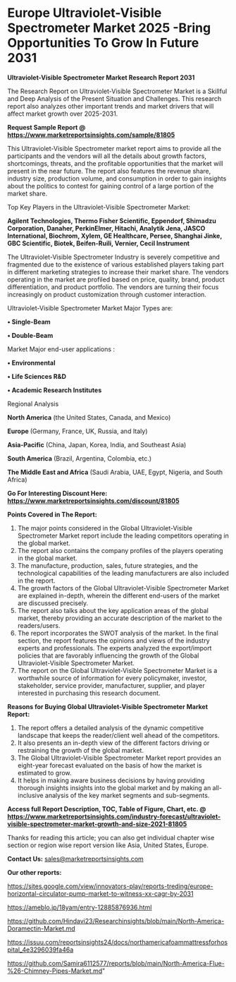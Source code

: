  # Europe Ultraviolet-Visible Spectrometer Market 2025 -Bring Opportunities To Grow In Future 2031

<strong>Ultraviolet-Visible Spectrometer Market Research Report 2031</strong>

The Research Report on Ultraviolet-Visible Spectrometer Market is a Skillful and Deep Analysis of the Present Situation and Challenges. This research report also analyzes other important trends and market drivers that will affect market growth over 2025-2031.

<strong>Request Sample Report @ <a href=https://www.marketreportsinsights.com/sample/81805>https://www.marketreportsinsights.com/sample/81805</a></strong>

This Ultraviolet-Visible Spectrometer market report aims to provide all the participants and the vendors will all the details about growth factors, shortcomings, threats, and the profitable opportunities that the market will present in the near future. The report also features the revenue share, industry size, production volume, and consumption in order to gain insights about the politics to contest for gaining control of a large portion of the market share.

Top Key Players in the Ultraviolet-Visible Spectrometer Market:

<strong>Agilent Technologies, Thermo Fisher Scientific, Eppendorf, Shimadzu Corporation, Danaher, PerkinElmer, Hitachi, Analytik Jena, JASCO International, Biochrom, Xylem, GE Healthcare, Persee, Shanghai Jinke, GBC Scientific, Biotek, Beifen-Ruili, Vernier, Cecil Instrument</strong>

The Ultraviolet-Visible Spectrometer Industry is severely competitive and fragmented due to the existence of various established players taking part in different marketing strategies to increase their market share. The vendors operating in the market are profiled based on price, quality, brand, product differentiation, and product portfolio. The vendors are turning their focus increasingly on product customization through customer interaction.

Ultraviolet-Visible Spectrometer Market Major Types are:

<strong>• Single-Beam

• Double-Beam</strong>

Market Major end-user applications :

<strong>• Environmental

• Life Sciences R&D

• Academic Research Institutes</strong>

Regional Analysis

</u><strong><b>North America</b></strong> (the United States, Canada, and Mexico)

<strong><b>Europe </b></strong>(Germany, France, UK, Russia, and Italy)

<strong><b>Asia-Pacific</b></strong> (China, Japan, Korea, India, and Southeast Asia)

<strong><b>South America</b></strong> (Brazil, Argentina, Colombia, etc.)

<strong><b>The Middle East and Africa</b></strong> (Saudi Arabia, UAE, Egypt, Nigeria, and South Africa)

<strong>Go For Interesting Discount Here: <a href=https://www.marketreportsinsights.com/discount/81805>https://www.marketreportsinsights.com/discount/81805</a></strong>

<strong>Points Covered in The Report:</strong>
<ol>
  <li>The major points considered in the Global Ultraviolet-Visible Spectrometer Market report include the leading competitors operating in the global market.</li>
  <li>The report also contains the company profiles of the players operating in the global market.</li>
  <li>The manufacture, production, sales, future strategies, and the technological capabilities of the leading manufacturers are also included in the report.</li>
  <li>The growth factors of the Global Ultraviolet-Visible Spectrometer Market are explained in-depth, wherein the different end-users of the market are discussed precisely.</li>
  <li>The report also talks about the key application areas of the global market, thereby providing an accurate description of the market to the readers/users.</li>
  <li>The report incorporates the SWOT analysis of the market. In the final section, the report features the opinions and views of the industry experts and professionals. The experts analyzed the export/import policies that are favorably influencing the growth of the Global Ultraviolet-Visible Spectrometer Market.</li>
  <li>The report on the Global Ultraviolet-Visible Spectrometer Market is a worthwhile source of information for every policymaker, investor, stakeholder, service provider, manufacturer, supplier, and player interested in purchasing this research document.</li>
</ol>
<strong>Reasons for Buying Global Ultraviolet-Visible Spectrometer Market Report:</strong>

<ol>
  <li>The report offers a detailed analysis of the dynamic competitive landscape that keeps the reader/client well ahead of the competitors.</li>
  <li>It also presents an in-depth view of the different factors driving or restraining the growth of the global market.</li>
  <li>The Global Ultraviolet-Visible Spectrometer Market report provides an eight-year forecast evaluated on the basis of how the market is estimated to grow.</li>
  <li>It helps in making aware business decisions by having providing thorough insights insights into the global market and by making an all-inclusive analysis of the key market segments and sub-segments.</li>
</ol>
<strong>Access full Report Description, TOC, Table of Figure, Chart, etc. @ <a href=https://www.marketreportsinsights.com/industry-forecast/ultraviolet-visible-spectrometer-market-growth-and-size-2021-81805>https://www.marketreportsinsights.com/industry-forecast/ultraviolet-visible-spectrometer-market-growth-and-size-2021-81805</a></strong>


Thanks for reading this article; you can also get individual chapter wise section or region wise report version like Asia, United States, Europe.

<strong>Contact Us:</strong>
sales@marketreportsinsights.com

<strong>Our other reports:</strong>

<a href=https://sites.google.com/view/innovators-play/reports-treding/europe-horizontal-circulator-pump-market-to-witness-xx-cagr-by-2031>https://sites.google.com/view/innovators-play/reports-treding/europe-horizontal-circulator-pump-market-to-witness-xx-cagr-by-2031</a>

<a href=https://ameblo.jp/18yam/entry-12885876936.html>https://ameblo.jp/18yam/entry-12885876936.html</a>

<a href=https://github.com/Hindavi23/Researchinsights/blob/main/North-America-Doramectin-Market.md>https://github.com/Hindavi23/Researchinsights/blob/main/North-America-Doramectin-Market.md</a>

<a href=https://issuu.com/reportsinsights24/docs/northamericafoammattressforhospital_4e3296039fa46a>https://issuu.com/reportsinsights24/docs/northamericafoammattressforhospital_4e3296039fa46a</a>

<a href=https://github.com/Samira6112577/reports/blob/main/North-America-Flue-%26-Chimney-Pipes-Market.md>https://github.com/Samira6112577/reports/blob/main/North-America-Flue-%26-Chimney-Pipes-Market.md</a>"
